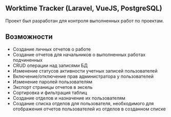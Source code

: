 ## Worktime Tracker (Laravel, VueJS, PostgreSQL)

Проект был разработан для контроля выполненных работ по проектам.

## Возможности

<ul>
    <li>Создание личных отчетов о работе
    <li>Создание отчетов для начальников о выполненных работах подчиненных
    <li>CRUD операции над записями БД
    <li>Изменение статусов активности учетных записей пользователей
    <li>Включение/отключение прав администратора у пользователей
    <li>Изменение паролей пользователям    
    <li>Экспорт страницы отчетов в эксель
    <li>Сортировка и фильтрация таблиц
    <li>Создание отделов и назначение их пользователям 
    <li>Создание списка отделов для пользователя, необходимого для отображения отчетов пользователей из отделов в созданном списке
</ul>

